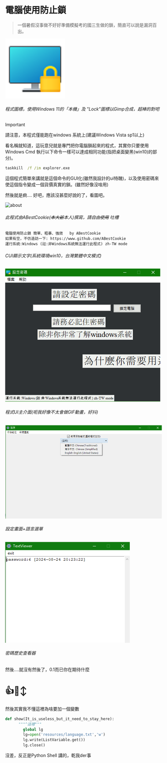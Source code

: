 # 電腦使用防止鎖 

> 一個暑假沒事做不好好準備模擬考的國三生做的鎖，簡直可以說是漏洞百出。

<img src="img\icon.png" alt="icon" style="zoom:300%;" />

######                                            				程式圖標，使用Windows 11的「本機」及 "Lock"圖標以Gimp合成，超棒的對吧

> [!IMPORTANT]
>
> 請注意，本程式僅能跑在windows 系統上(建議Windows Vista sp1以上)

看名稱就知道，這玩意兒就是專門把你電腦鎖起來的程式，其實你只要使用Windows Cmd 執行以下命令一樣可以達成相同功能(指把桌面變黑(win10)的部分)。

```bat
taskkill  /f /im explorer.exe
```

這個程式簡單來講就是這個命令的GUI化(雖然我設計的ui特醜)，以及使用密碼來使這個指令變成一個貨價真實的鎖。(雖然好像沒啥用)

然後就是痾.... 好吧，應該沒甚麼好說的了，看圖吧。

<img src="C:\Users\Yachi\Desktop\python project\電腦使用防止鎖\doc\img\about.png" alt="about" style="zoom:100%;" />

###### 此程式由ABestCookie(~~本大爺~~本人)撰寫，請自由~~使用~~ 吐槽

```
電腦使用防止鎖 簡單、粗暴、強效   by ABestCookie
如果有空，不仿造訪一下: https://www.github.com/ABestCookie
運行系統:Windows (註:非Windows系統無法運行此程式) zh-TW mode
```

###### CUI顯示文字(系統環境win10，台灣繁體中文模式)

<img src="img\未命名.gif" alt="未命名" style="zoom:100%;" />

###### 程式UI主介面(呃我好像不太會做GIF動畫，好抖)

<img src="img\setting.png" alt="未命名" style="zoom:80%;" />

###### 設定畫面+語言選單

<img src="img\his.png" alt="his" style="zoom:100%;" />

###### 密碼歷史查看器

然後....就沒有然後了，0.1而已你在期待什麼

# 👍🙂↕

然後其實我不懂這裡為啥要加一個變數

```python
def show(It_is_useless_but_it_need_to_stay_here):
      """^這裡"""
        global lg
        lg=open('resources/language.txt','w')
        lg.write(ListVariable.get())
        lg.close()
```

沒差，反正是Python Shell 講的，乾我der事
